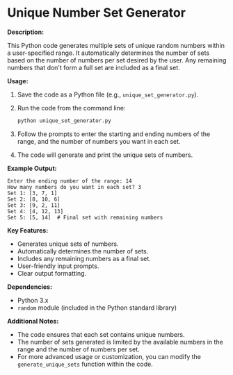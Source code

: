 # Unique Number Set Generator

**Description:**

This Python code generates multiple sets of unique random numbers within a user-specified range. It automatically determines the number of sets based on the number of numbers per set desired by the user. Any remaining numbers that don't form a full set are included as a final set.

**Usage:**

1. Save the code as a Python file (e.g., `unique_set_generator.py`).
2. Run the code from the command line:

   ```bash
   python unique_set_generator.py
   ```

3. Follow the prompts to enter the starting and ending numbers of the range, and the number of numbers you want in each set.
4. The code will generate and print the unique sets of numbers.

**Example Output:**

```Enter the starting number of the range: 1
Enter the ending number of the range: 14
How many numbers do you want in each set? 3
Set 1: [3, 7, 1]
Set 2: [8, 10, 6]
Set 3: [9, 2, 11]
Set 4: [4, 12, 13]
Set 5: [5, 14]  # Final set with remaining numbers
```

**Key Features:**

- Generates unique sets of numbers.
- Automatically determines the number of sets.
- Includes any remaining numbers as a final set.
- User-friendly input prompts.
- Clear output formatting.

**Dependencies:**

- Python 3.x
- `random` module (included in the Python standard library)

**Additional Notes:**

- The code ensures that each set contains unique numbers.
- The number of sets generated is limited by the available numbers in the range and the number of numbers per set.
- For more advanced usage or customization, you can modify the `generate_unique_sets` function within the code.
